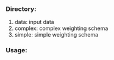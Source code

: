 ### Directory:
1) data: input data
2) complex: complex weighting schema
3) simple: simple weighting schema

### Usage:
